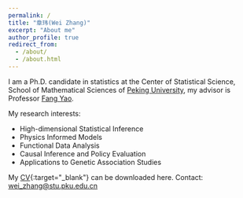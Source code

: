 ```yaml
---
permalink: /
title: "章玮(Wei Zhang)"
excerpt: "About me"
author_profile: true
redirect_from: 
  - /about/
  - /about.html
---
```


I am a Ph.D. candidate in statistics at the Center of Statistical Science, School of Mathematical Sciences of [Peking University](https://www.stat-center.pku.edu.cn/), my advisor is Professor [Fang Yao](https://www.math.pku.edu.cn/teachers/yaof/Homepage.html). 

My research interests:

- High-dimensional Statistical Inference 
- Physics Informed Models
- Functional Data Analysis
- Causal Inference and Policy Evaluation
- Applications to Genetic Association Studies

My [CV](http://zwcr7.github.io/files/CV-2025-3.pdf){:target="_blank"} can be downloaded here. Contact: wei_zhang@stu.pku.edu.cn



